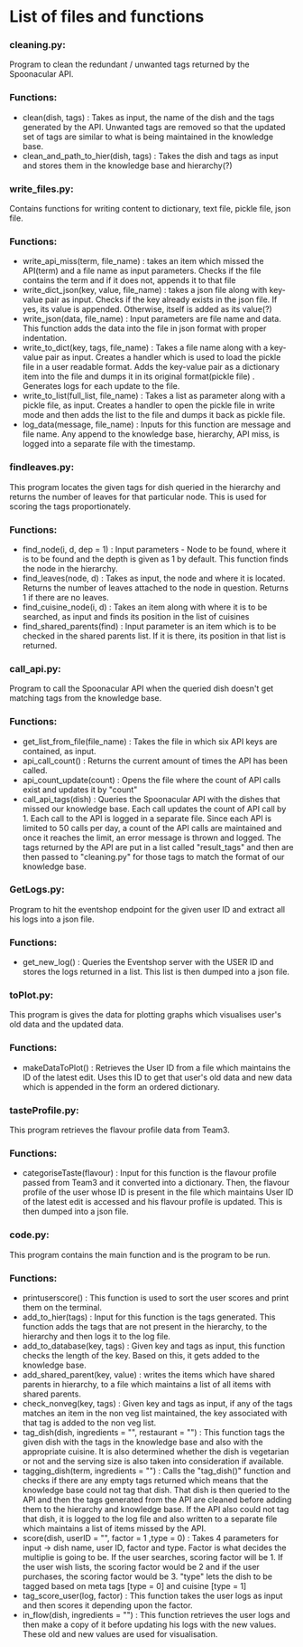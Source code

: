 # List of files and functions

### cleaning\.py:
Program to clean the redundant / unwanted tags returned by the Spoonacular API\.

### Functions:
- clean\(dish, tags\)  : Takes as input, the name of the dish and the tags generated by the API\. Unwanted tags are removed so that the updated set of tags are similar to what is being maintained in the knowledge base\.
- clean\_and\_path\_to\_hier\(dish, tags\)  : Takes the dish and tags as input and stores them in the knowledge base and hierarchy\(?\)

### write\_files\.py:
Contains functions for writing content to dictionary, text file, pickle file, json file\.

### Functions:
- write\_api\_miss\(term, file\_name\)  : takes an item which missed the API\(term\)  and a file name as input parameters\. Checks if the file contains the term and if it does not, appends it to that file
- write\_dict\_json\(key, value, file\_name\)  : takes a json file along with key\-value pair as input\. Checks if the key already exists in the json file\. If yes, its value is appended\. Otherwise, itself is added as its value\(?\) 
- write\_json\(data, file\_name\)  : Input parameters are file name and data\. This function adds the data into the file in json format with proper indentation\.
- write\_to\_dict\(key, tags, file\_name\)  : Takes a file name along with a key\-value pair as input\. Creates a handler which is used to load the pickle file in a user readable format\. Adds the key\-value pair as a dictionary item into the file and dumps it in its original format\(pickle file\) \. Generates logs for each update to the file\.
- write\_to\_list\(full\_list, file\_name\)  : Takes a list as parameter along with a pickle file, as input\. Creates a handler to open the pickle file in write mode and then adds the list to the file and dumps it back as pickle file\.
- log\_data\(message, file\_name\) : Inputs for this function are message and file name\. Any append to the knowledge base, hierarchy, API miss, is logged into a separate file with the timestamp\.

### findleaves\.py:
This program locates the given tags for dish queried in the hierarchy and returns the number of leaves for that particular node\. This is used for scoring the tags proportionately\.

### Functions:
- find\_node\(i, d, dep = 1\) : Input parameters - Node to be found, where it is to be found and the depth is given as 1 by default\. This function finds the node in the hierarchy\.
- find\_leaves\(node, d\) : Takes as input, the node and where it is located\. Returns the number of leaves attached to the node in question\. Returns 1 if there are no leaves\.
- find\_cuisine\_node\(i, d\) : Takes an item along with where it is to be searched, as input and finds its position in the list of cuisines
- find\_shared\_parents\(find\) : Input parameter is an item which is to be checked in the shared parents list\. If it is there, its position in that list is returned\.

### call\_api\.py:
Program to call the Spoonacular API when the queried dish doesn't get matching tags from the knowledge base\.

### Functions:
- get\_list\_from\_file\(file\_name\) : Takes the file in which six API keys are contained, as input.
- api\_call\_count\(\) : Returns the current amount of times the API has been called.
- api\_count\_update\(count\) : Opens the file where the count of API calls exist and updates it by "count"
- call\_api\_tags\(dish\) : Queries the Spoonacular API with the dishes that missed our knowledge base. Each call updates the count of API call by 1. Each call to the API is logged in a separate file. Since each API is limited to 50 calls per day, a count of the API calls are maintained and once it reaches the limit, an error message is thrown and logged. The tags returned by the API are put in a list called "result\_tags" and then are then passed to "cleaning\.py" for those tags to match the format of our knowledge base.

### GetLogs\.py: 
Program to hit the eventshop endpoint for the given user ID and extract all his logs into a json file.

### Functions:
- get\_new\_log\(\) : Queries the Eventshop server with the USER ID and stores the logs returned in a list. This list is then dumped into a json file.

### toPlot\.py: 
This program is gives the data for plotting graphs which visualises user's old data and the updated data.

### Functions:
- makeDataToPlot\(\) : Retrieves the User ID from a file which maintains the ID of the latest edit. Uses this ID to get that user's old data and new data which is appended in the form an ordered dictionary.

### tasteProfile\.py: 
This program retrieves the flavour profile data from Team3.

### Functions:
- categoriseTaste\(flavour\) : Input for this function is the flavour profile passed from Team3 and it converted into a dictionary. Then, the flavour profile of the user whose ID is present in the file which maintains User ID of the latest edit is accessed and his flavour profile is updated. This is then dumped into a json file.

### code\.py: 
This program contains the main function and is the program to be run. 

### Functions:
- printuserscore\(\) : This function is used to sort the user scores and print them on the terminal.
- add\_to\_hier\(tags\) : Input for this function is the tags generated. This function adds the tags that are not present in the hierarchy, to the hierarchy and then logs it to the log file.
- add\_to\_database\(key, tags\) : Given key and tags as input, this function checks the length of the key. Based on this, it gets added to the knowledge base.
- add\_shared\_parent(key, value) : writes the items which have shared parents in hierarchy, to a file which maintains a list of all items with shared parents.
- check\_nonveg\(key, tags\) : Given key and tags as input, if any of the tags matches an item in the non veg list maintained, the key associated with that tag is added to the non veg list.
- tag\_dish\(dish, ingredients = "", restaurant = ""\) : This function tags the given dish with the tags in the knowledge base and also with the appropriate cuisine. It is also determined whether the dish is vegetarian or not and the serving size is also taken into consideration if available.
- tagging\_dish\(term, ingredients = ""\) : Calls the "tag\_dish\(\)" function and checks if there are any empty tags returned which means that the knowledge base could not tag that dish. That dish is then queried to the API and then the tags generated from the API are cleaned before adding them to the hierarchy and knowledge base. If the API also could not tag that dish, it is logged to the log file and also written to a separate file which maintains a list of items missed by the API.
- score\(dish, userID = "", factor = 1 ,type = 0\) : Takes 4 parameters for input \-\> dish name, user ID, factor and type. Factor is what decides the multiplie is going to be. If the user searches, scoring factor will be 1. If the user wish lists, the scoring factor would be 2 and if the user purchases, the scoring factor would be 3. "type" lets the dish to be tagged based on meta tags \[type = 0\] and cuisine \[type = 1\]
- tag\_score\_user\(log, factor\) : This function takes the user logs as input and then scores it depending upon the factor.
- in\_flow\(dish, ingredients = ""\) : This function retrieves the user logs and then make a copy of it before updating his logs with the new values. These old and new values are used for visualisation.
